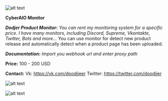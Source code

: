 ![alt text](https://i.yapx.ru/CiVQP.jpg)

**CyberAIO Monitor**

**_Dodjer Product Monitor_:**
_You can rent my monitoring system for a specific price._
_I have many monitors, including Discord, Supreme, Vkontakte, Twitter, Bots and more..._
You can use monitor for detect new product release and automatically detect when a product page has been uploaded.

_**Documentation:**_
_Import you webhook url and enter proxy path_

**Price:**
100 - 200 USD

**Contact:**
Vk:    https://vk.com/doodjjeer
Twitter:     https://twitter.com/doodjjer 


![alt text](https://i.yapx.ru/CiV3V.jpg)


![alt text](https://i.yapx.ru/CiV4T.jpg)
